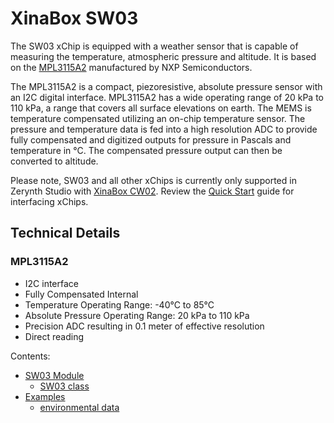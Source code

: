 # XinaBox SW03

The SW03 xChip is equipped with a weather sensor that is capable of measuring the temperature, atmospheric pressure and altitude. It is based on the [MPL3115A2](https://www.nxp.com/products/sensors/pressure-sensors/barometric-pressure-15-to-115-kpa/20-to-110-kpa-absolute-digital-pressure-sensor:MPL3115A2) manufactured by NXP Semiconductors.

The MPL3115A2 is a compact, piezoresistive, absolute pressure sensor with an I2C digital interface. MPL3115A2 has a wide operating range of 20 kPa to 110 kPa, a range that covers all surface elevations on earth. The MEMS is temperature compensated utilizing an on-chip temperature sensor. The pressure and temperature data is fed into a high resolution ADC to provide fully compensated and digitized outputs for pressure in Pascals and temperature in °C. The compensated pressure output can then be converted to altitude.

Please note, SW03 and all other xChips is currently only supported in Zerynth Studio with [XinaBox CW02](/latest/reference/boards/xinabox_esp32/docs/). Review the [Quick Start](https://wiki.xinabox.cc/Quick-Start) guide for interfacing xChips.

## Technical Details

### MPL3115A2


* I2C interface
* Fully Compensated Internal
* Temperature Operating Range: -40°C to 85°C
* Absolute Pressure Operating Range: 20 kPa to 110 kPa
* Precision ADC resulting in 0.1 meter of effective resolution
* Direct reading

Contents:


* [SW03 Module](/latest/reference/libs/xinabox/sw03/docs/sw03/)
    * [SW03 class](/latest/reference/libs/xinabox/sw03/docs/sw03/#sw03-class)
* [Examples](/latest/reference/libs/xinabox/sw03/docs/examples/)
    * [environmental data](/latest/reference/libs/xinabox/sw03/docs/examples/#environmental-data-measurement)
